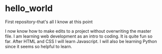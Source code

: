 # hello_world
First repository-that's all I know at this point

I now know how to make edits to a project without overwriting the master file.
I am learning web development as an intro to coding. It is quite fun so far. After HTML and CSS I will learn Javascript.
I will also be learning Python since it seems so helpful to learn. 
